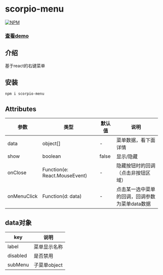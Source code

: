 # scorpio-menu
[![NPM](https://nodei.co/npm/scorpio-menu.png?downloads=true&downloadRank=true)](https://www.npmjs.com/package/scorpio-menu)

### [查看demo](https://lx544690189.github.io/react-menu/)

## 介绍
基于react的右键菜单

## 安装

```sh
npm i scorpio-menu
```

## Attributes

参数 | 类型 | 默认值 | 说明
---|---|---|---
data | object[] | - | 菜单数据，看下面详情
show | boolean | false | 显示/隐藏
onClose | Function(e: React.MouseEvent) | - | 隐藏按钮时的回调（点击非按钮区域）
onMenuClick | Function(d: data) | - | 点击某一选中菜单的回调，回调参数为菜单data数据

## data对象
key | 说明
---|---
label | 菜单显示名称
disabled | 是否禁用
subMenu | 子菜单object
